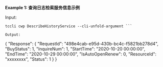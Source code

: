 **Example 1: 查询日志检索服务信息示例**



Input: 

```
tccli cwp DescribeHistoryService --cli-unfold-argument ```

Output: 
```
{
    "Response": {
        "RequestId": "498e4cab-e95d-430b-bc4c-f5821bb278d4",
        "BuyStatus": 1,
        "InquireNum": 1,
        "StartTime": "2020-10-20 00:00:00",
        "EndTime": "2020-10-29 00:00:00",
        "IsAutoOpenRenew": 0,
        "ResourceId": "xxxxxxxx",
        "Status": 1
    }
}
```

